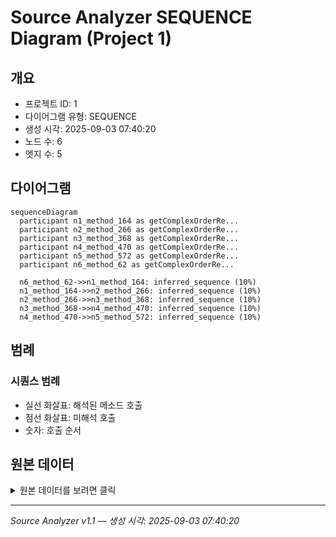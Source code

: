 # Source Analyzer SEQUENCE Diagram (Project 1)

## 개요
- 프로젝트 ID: 1
- 다이어그램 유형: SEQUENCE
- 생성 시각: 2025-09-03 07:40:20
- 노드 수: 6
- 엣지 수: 5

## 다이어그램

```mermaid
sequenceDiagram
  participant n1_method_164 as getComplexOrderRe...
  participant n2_method_266 as getComplexOrderRe...
  participant n3_method_368 as getComplexOrderRe...
  participant n4_method_470 as getComplexOrderRe...
  participant n5_method_572 as getComplexOrderRe...
  participant n6_method_62 as getComplexOrderRe...

  n6_method_62->>n1_method_164: inferred_sequence (10%)
  n1_method_164->>n2_method_266: inferred_sequence (10%)
  n2_method_266->>n3_method_368: inferred_sequence (10%)
  n3_method_368->>n4_method_470: inferred_sequence (10%)
  n4_method_470->>n5_method_572: inferred_sequence (10%)
```

## 범례

### 시퀀스 범례
- 실선 화살표: 해석된 메소드 호출
- 점선 화살표: 미해석 호출
- 숫자: 호출 순서

## 원본 데이터

<details>
<summary>원본 데이터를 보려면 클릭</summary>

노드 목록 (6)
```json
  method:62: getComplexOrderReport() (method)
  method:164: getComplexOrderReport() (method)
  method:266: getComplexOrderReport() (method)
  method:368: getComplexOrderReport() (method)
  method:470: getComplexOrderReport() (method)
  method:572: getComplexOrderReport() (method)
```

엣지 목록 (5)
```json
  method:62 -> method:164 (inferred_sequence)
  method:164 -> method:266 (inferred_sequence)
  method:266 -> method:368 (inferred_sequence)
  method:368 -> method:470 (inferred_sequence)
  method:470 -> method:572 (inferred_sequence)
```

</details>

---
*Source Analyzer v1.1 — 생성 시각: 2025-09-03 07:40:20*